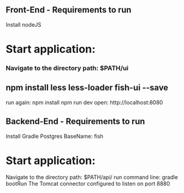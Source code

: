## Front-End - Requirements to run

   Install nodeJS

# Start application:
  ###  Navigate to the directory path: $PATH/ui
  ## npm install less less-loader fish-ui --save
   run again: npm install
   npm run dev
   open: http://localhost:8080

## Backend-End - Requirements to run   

   Install Gradle
   Postgres 
     BaseName: fish
     
# Start application:   
   Navigate to the directory path: $PATH/api/
   run command line: gradle bootRun
   The Tomcat connector configured to listen on port 8880

